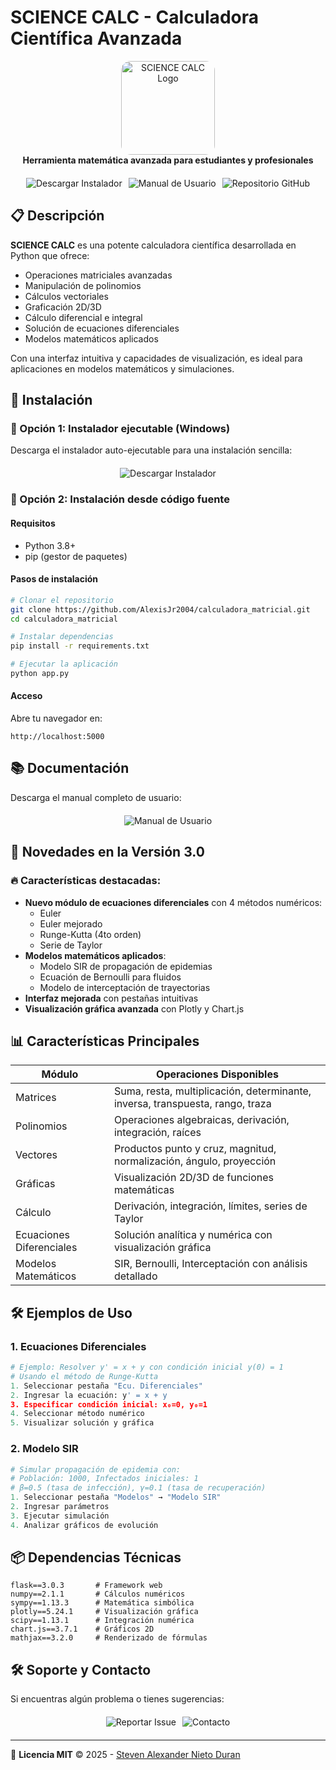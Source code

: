 
# SCIENCE CALC - Calculadora Científica Avanzada

<p align="center">
  <img src="https://cdn3d.iconscout.com/3d/premium/thumb/calculadora-4168193-3457124.png?f=webp" width="150" alt="SCIENCE CALC Logo" style="border-radius: 15px;">
  <br>
  <strong>Herramienta matemática avanzada para estudiantes y profesionales</strong>
</p>

<div align="center" style="display: flex; justify-content: center; gap: 10px; flex-wrap: wrap; margin: 20px 0;">
  <a href="https://drive.google.com/drive/folders/19wBxe_--0iD4wVQFVGS0qkgQbykX_vxg?usp=sharing" target="_blank" style="text-decoration: none;">
    <img src="https://img.shields.io/badge/⬇️_Descargar_Instalador_Windows-0078D6?style=for-the-badge&logo=windows&logoColor=white&border-radius=15px" alt="Descargar Instalador">
  </a>
  <a href="https://drive.google.com/file/d/1Dik0z4n06v4k1JwpVIjHRIvkCqvnykUm/view?usp=sharing" target="_blank" style="text-decoration: none;">
    <img src="https://img.shields.io/badge/📘_Manual_de_Usuario-FF6D01?style=for-the-badge&logo=bookstack&logoColor=white&border-radius=15px" alt="Manual de Usuario">
  </a>
  <a href="https://github.com/AlexisJr2004/calculadora_matricial" target="_blank" style="text-decoration: none;">
    <img src="https://img.shields.io/badge/💻_Repositorio_GitHub-181717?style=for-the-badge&logo=github&logoColor=white&border-radius=15px" alt="Repositorio GitHub">
  </a>
</div>

## 📋 Descripción

**SCIENCE CALC** es una potente calculadora científica desarrollada en Python que ofrece:

- Operaciones matriciales avanzadas
- Manipulación de polinomios
- Cálculos vectoriales
- Graficación 2D/3D
- Cálculo diferencial e integral
- Solución de ecuaciones diferenciales
- Modelos matemáticos aplicados

Con una interfaz intuitiva y capacidades de visualización, es ideal para aplicaciones en modelos matemáticos y simulaciones.

## 🚀 Instalación

### 🔹 Opción 1: Instalador ejecutable (Windows)
Descarga el instalador auto-ejecutable para una instalación sencilla:

<div align="center" style="margin: 20px 0;">
  <a href="https://drive.google.com/drive/folders/19wBxe_--0iD4wVQFVGS0qkgQbykX_vxg?usp=sharing" target="_blank" style="text-decoration: none;">
    <img src="https://img.shields.io/badge/⬇️_Descargar_Instalador-0078D6?style=for-the-badge&logo=windows&logoColor=white&border-radius=15px" alt="Descargar Instalador">
  </a>
</div>

### 🔹 Opción 2: Instalación desde código fuente

#### Requisitos
- Python 3.8+
- pip (gestor de paquetes)

#### Pasos de instalación
```bash
# Clonar el repositorio
git clone https://github.com/AlexisJr2004/calculadora_matricial.git
cd calculadora_matricial

# Instalar dependencias
pip install -r requirements.txt

# Ejecutar la aplicación
python app.py
```

#### Acceso
Abre tu navegador en:
```
http://localhost:5000
```

## 📚 Documentación

Descarga el manual completo de usuario:

<div align="center" style="margin: 20px 0;">
  <a href="https://drive.google.com/file/d/1Dik0z4n06v4k1JwpVIjHRIvkCqvnykUm/view?usp=sharing" target="_blank" style="text-decoration: none;">
    <img src="https://img.shields.io/badge/📘_Manual_de_Usuario-FF6D01?style=for-the-badge&logo=bookstack&logoColor=white&border-radius=15px" alt="Manual de Usuario">
  </a>
</div>

## 🌟 Novedades en la Versión 3.0

### 🔥 Características destacadas:
- **Nuevo módulo de ecuaciones diferenciales** con 4 métodos numéricos:
  - Euler
  - Euler mejorado
  - Runge-Kutta (4to orden)
  - Serie de Taylor
- **Modelos matemáticos aplicados**:
  - Modelo SIR de propagación de epidemias
  - Ecuación de Bernoulli para fluidos
  - Modelo de interceptación de trayectorias
- **Interfaz mejorada** con pestañas intuitivas
- **Visualización gráfica avanzada** con Plotly y Chart.js

## 📊 Características Principales

| Módulo | Operaciones Disponibles |
|--------|-------------------------|
| Matrices | Suma, resta, multiplicación, determinante, inversa, transpuesta, rango, traza |
| Polinomios | Operaciones algebraicas, derivación, integración, raíces |
| Vectores | Productos punto y cruz, magnitud, normalización, ángulo, proyección |
| Gráficas | Visualización 2D/3D de funciones matemáticas |
| Cálculo | Derivación, integración, límites, series de Taylor |
| Ecuaciones Diferenciales | Solución analítica y numérica con visualización gráfica |
| Modelos Matemáticos | SIR, Bernoulli, Interceptación con análisis detallado |

## 🛠 Ejemplos de Uso

### 1. Ecuaciones Diferenciales
```python
# Ejemplo: Resolver y' = x + y con condición inicial y(0) = 1
# Usando el método de Runge-Kutta
1. Seleccionar pestaña "Ecu. Diferenciales"
2. Ingresar la ecuación: y' = x + y
3. Especificar condición inicial: x₀=0, y₀=1
4. Seleccionar método numérico
5. Visualizar solución y gráfica
```

### 2. Modelo SIR
```python
# Simular propagación de epidemia con:
# Población: 1000, Infectados iniciales: 1
# β=0.5 (tasa de infección), γ=0.1 (tasa de recuperación)
1. Seleccionar pestaña "Modelos" → "Modelo SIR"
2. Ingresar parámetros
3. Ejecutar simulación
4. Analizar gráficos de evolución
```

## 📦 Dependencias Técnicas

```plaintext
flask==3.0.3       # Framework web
numpy==2.1.1       # Cálculos numéricos
sympy==1.13.3      # Matemática simbólica
plotly==5.24.1     # Visualización gráfica
scipy==1.13.1      # Integración numérica
chart.js==3.7.1    # Gráficos 2D
mathjax==3.2.0     # Renderizado de fórmulas
```

## 🛠 Soporte y Contacto

Si encuentras algún problema o tienes sugerencias:

<div align="center" style="display: flex; justify-content: center; gap: 10px; flex-wrap: wrap; margin: 20px 0;">
  <a href="https://github.com/AlexisJr2004/calculadora_matricial/issues" target="_blank" style="text-decoration: none;">
    <img src="https://img.shields.io/badge/📌_Reportar_Issue-181717?style=for-the-badge&logo=github&logoColor=white&border-radius=15px" alt="Reportar Issue">
  </a>
  <a href="mailto:snietod@unemi.edu.ec" style="text-decoration: none;">
    <img src="https://img.shields.io/badge/✉️_Contacto-D14836?style=for-the-badge&logo=gmail&logoColor=white&border-radius=15px" alt="Contacto">
  </a>
</div>

---

📄 **Licencia MIT** © 2025 - [Steven Alexander Nieto Duran](https://github.com/AlexisJr2004)
```